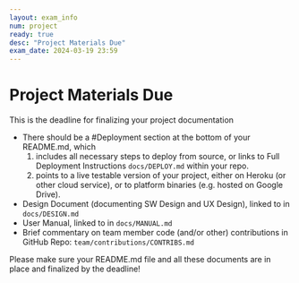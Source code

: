 ```yaml
---
layout: exam_info
num: project
ready: true
desc: "Project Materials Due"
exam_date: 2024-03-19 23:59
---
```


# Project Materials Due

This is the deadline for finalizing your project documentation
* There should be a #Deployment section at the bottom of your README.md, which 
    1. includes all necessary steps to deploy from source, or links to Full Deployment Instructions `docs/DEPLOY.md` within your repo.    
    2. points to a live testable version of your project, either on Heroku (or other cloud service), or to platform binaries (e.g. hosted on Google Drive).
* Design Document (documenting SW Design and UX Design), linked to in `docs/DESIGN.md` 
* User Manual, linked to in `docs/MANUAL.md` 
* Brief commentary on team member code (and/or other) contributions in GitHub Repo: `team/contributions/CONTRIBS.md`


Please make sure your README.md file and all these documents are in place and finalized by the deadline!


